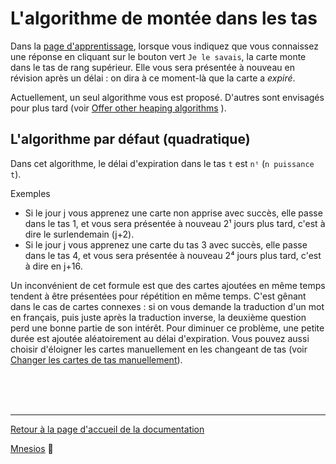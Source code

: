 # L'algorithme de montée dans les tas

Dans la [page d'apprentissage](/learn), lorsque vous indiquez que vous connaissez une réponse en cliquant sur le bouton vert `Je le savais`, la carte monte dans le tas de rang supérieur. Elle vous sera présentée à nouveau en révision après un délai : on dira à ce moment-là que la carte a _expiré_.

Actuellement, un seul algorithme vous est proposé. D'autres sont envisagés pour plus tard (voir [Offer other heaping algorithms](https://github.com/VoltanFr/memcheck/issues/349)&nbsp;<i class="fas fa-external-link-alt"></i>).

## L'algorithme par défaut (quadratique)

Dans cet algorithme, le délai d'expiration dans le tas `t` est `nᵗ` (`n puissance t`).

Exemples

- Si le jour j vous apprenez une carte non apprise avec succès, elle passe dans le tas 1, et vous sera présentée à nouveau 2¹ jours plus tard, c'est à dire le surlendemain (j+2).
- Si le jour j vous apprenez une carte du tas 3 avec succès, elle passe dans le tas 4, et vous sera présentée à nouveau 2⁴ jours plus tard, c'est à dire en j+16.

Un inconvénient de cet formule est que des cartes ajoutées en même temps tendent à être présentées pour répétition en même temps. C'est gênant dans le cas de cartes connexes : si on vous demande la traduction d'un mot en français, puis juste après la traduction inverse, la deuxième question perd une bonne partie de son intérêt.
Pour diminuer ce problème, une petite durée est ajoutée aléatoirement au délai d'expiration. Vous pouvez aussi choisir d'éloigner les cartes manuellement en les changeant de tas (voir [Changer les cartes de tas manuellement](/deck#changer-les-cartes-de-tas-manuellement)).

<br/>
<br/>
<br/>

---

[Retour à la page d'accueil de la documentation](/)

[Mnesios](https://www.mnesios.com/)&nbsp;🐘
